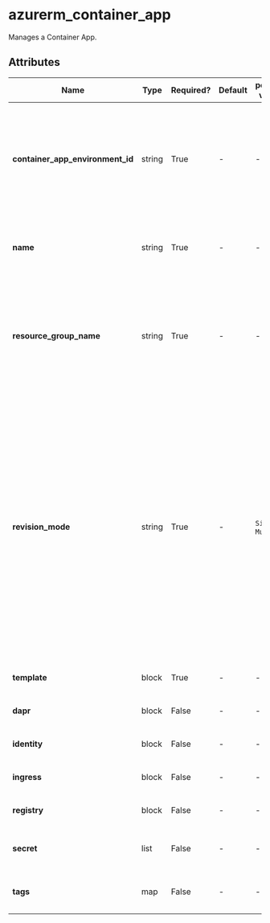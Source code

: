 # azurerm_container_app

Manages a Container App.

## Attributes

| Name | Type | Required? | Default  | possible values | Description |
| ---- | ---- | --------- | -------- | ----------- | ----------- |
| **container_app_environment_id** | string | True | -  |  -  | The ID of the Container App Environment within which this Container App should exist. Changing this forces a new resource to be created. | 
| **name** | string | True | -  |  -  | The name for this Container App. Changing this forces a new resource to be created. | 
| **resource_group_name** | string | True | -  |  -  | The name of the resource group in which the Container App Environment is to be created. Changing this forces a new resource to be created. | 
| **revision_mode** | string | True | -  |  `Single`, `Multiple`  | The revisions operational mode for the Container App. Possible values include `Single` and `Multiple`. In `Single` mode, a single revision is in operation at any given time. In `Multiple` mode, more than one revision can be active at a time and can be configured with load distribution via the `traffic_weight` block in the `ingress` configuration. | 
| **template** | block | True | -  |  -  | A `template` block as detailed below. | 
| **dapr** | block | False | -  |  -  | A `dapr` block as detailed below. | 
| **identity** | block | False | -  |  -  | An `identity` block as detailed below. | 
| **ingress** | block | False | -  |  -  | An `ingress` block as detailed below. | 
| **registry** | block | False | -  |  -  | A `registry` block as detailed below. | 
| **secret** | list | False | -  |  -  | One or more `secret` block as detailed below. | 
| **tags** | map | False | -  |  -  | A mapping of tags to assign to the Container App. | 

